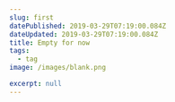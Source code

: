```yaml
---
slug: first
datePublished: 2019-03-29T07:19:00.084Z
dateUpdated: 2019-03-29T07:19:00.084Z
title: Empty for now
tags:
  - tag
image: /images/blank.png

excerpt: null
---
```

